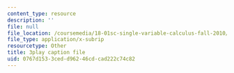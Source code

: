 ```yaml
---
content_type: resource
description: ''
file: null
file_location: /coursemedia/18-01sc-single-variable-calculus-fall-2010/0767d1533cedd96246cdcad222c74c82_HgEqXhsIq_g.srt
file_type: application/x-subrip
resourcetype: Other
title: 3play caption file
uid: 0767d153-3ced-d962-46cd-cad222c74c82
---
```

